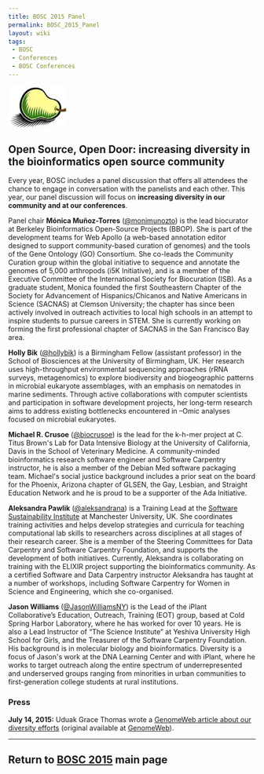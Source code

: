 ```yaml
---
title: BOSC 2015 Panel
permalink: BOSC_2015_Panel
layout: wiki
tags:
 - BOSC
 - Conferences
 - BOSC Conferences
---
```


<img src="Pear.png" title="BOSC logo" width="120" />

## Open Source, Open Door: increasing diversity in the bioinformatics open source community

Every year, BOSC includes a panel discussion that offers all attendees
the chance to engage in conversation with the panelists and each other.
This year, our panel discussion will focus on **increasing diversity in
our community and at our conferences**.

Panel chair **Mónica Muñoz-Torres**
([@monimunozto](https://twitter.com/monimunozto)) is the lead biocurator
at Berkeley Bioinformatics Open-Source Projects (BBOP). She is part of
the development teams for Web Apollo (a web-based annotation editor
designed to support community-based curation of genomes) and the tools
of the Gene Ontology (GO) Consortium. She co-leads the Community
Curation group within the global initiative to sequence and annotate the
genomes of 5,000 arthropods (i5K Initiative), and is a member of the
Executive Committee of the International Society for Biocuration (ISB).
As a graduate student, Monica founded the first Southeastern Chapter of
the Society for Advancement of Hispanics/Chicanos and Native Americans
in Science (SACNAS) at Clemson University; the chapter has since been
actively involved in outreach activities to local high schools in an
attempt to inspire students to pursue careers in STEM. She is currently
working on forming the first professional chapter of SACNAS in the San
Francisco Bay area.

**Holly Bik** ([@hollybik](https://twitter.com/hollybik)) is a
Birmingham Fellow (assistant professor) in the School of Biosciences at
the University of Birmingham, UK. Her research uses high-throughput
environmental sequencing approaches (rRNA surveys, metagenomics) to
explore biodiversity and biogeographic patterns in microbial eukaryote
assemblages, with an emphasis on nematodes in marine sediments. Through
active collaborations with computer scientists and participation in
software development projects, her long-term research aims to address
existing bottlenecks encountered in –Omic analyses focused on microbial
eukaryotes.

**Michael R. Crusoe** ([@biocrusoe](https://twitter.com/biocrusoe)) is
the lead for the k-h-mer project at C. Titus Brown's Lab for Data
Intensive Biology at the University of California, Davis in the School
of Veterinary Medicine. A community-minded bioinformatics research
software engineer and Software Carpentry instructor, he is also a member
of the Debian Med software packaging team. Michael's social justice
background includes a prior seat on the board for the Phoenix, Arizona
chapter of GLSEN, the Gay, Lesbian, and Straight Education Network and
he is proud to be a supporter of the Ada Initiative.

**Aleksandra Pawlik**
([@aleksandrana](https://twitter.com/aleksandrana)) is a Training Lead
at the [Software Sustainability Institute](http://www.software.ac.uk/)
at Manchester University, UK. She coordinates training activities and
helps develop strategies and curricula for teaching computational lab
skills to researchers across disciplines at all stages of their research
career. She is a member of the Steering Committees for Data Carpentry
and Software Carpentry Foundation, and supports the development of both
initiatives. Currently, Aleksandra is collaborating on training with the
ELIXIR project supporting the bioinformatics community. As a certified
Software and Data Carpentry instructor Aleksandra has taught at a number
of workshops, including Software Carpentry for Women in Science and
Engineering, which she co-organised.

**Jason Williams**
([@JasonWilliamsNY](https://twitter.com/JasonWilliamsNY)) is the Lead of
the iPlant Collaborative’s Education, Outreach, Training (EOT) group,
based at Cold Spring Harbor Laboratory, where he has worked for over 10
years. He is also a Lead Instructor of “The Science Institute” at
Yeshiva University High School for Girls, and the Treasurer of the
Software Carpentry Foundation. His background is in molecular biology
and bioinformatics. Diversity is a focus of Jason's work at the DNA
Learning Center and with iPlant, where he works to target outreach along
the entire spectrum of underrepresented and underserved groups ranging
from minorities in urban communities to first-generation college
students at rural institutions.

### Press

**July 14, 2015:** Uduak Grace Thomas wrote a [GenomeWeb article about
our diversity
efforts](http://www.open-bio.org/bosc2015/BOSC-Diversity-GenomeWeb.pdf)
(original available at
[GenomeWeb](https://www.genomeweb.com/informatics/bosc-community-discusses-ways-boost-diversity-participation-bioinformatics)).

------------------------------------------------------------------------

## Return to [BOSC 2015](BOSC_2015 "wikilink") main page
